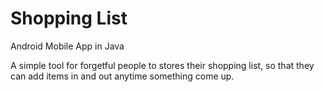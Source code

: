 # Shopping List

Android Mobile App in Java

A simple tool for forgetful people to stores their shopping list, so that they can add items in and out anytime something come up.
